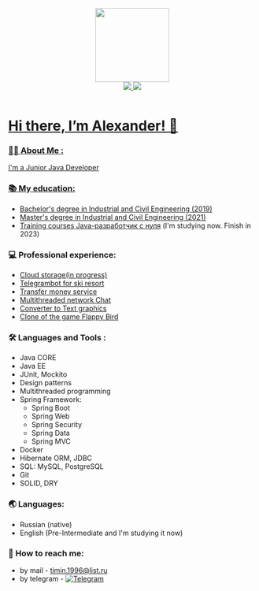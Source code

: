 <div id="header" align="center">
  <img src="https://media.giphy.com/media/wpoLqr5FT1sY0/giphy.gif" width="150"/>
</div>
<div id="badges" align="center">
    <a href="https://www.instagram.com/timin_alex">
  <img src="https://img.shields.io/badge/instagram-white?logo=instagram&logoColor=red&style=for-the-badge"/>
       <a href="https://vk.com/timin777aleksandr">
  <img src="https://img.shields.io/badge/vk-white?logo=vk&logoColor=blue&style=for-the-badge"/>
</div>

<p align="center"><img src="https://komarev.com/ghpvc/?username=AlexanderTimin96&style=flat-square&color=blue" alt=""></p>

# Hi there, I’m Alexander! 👋

### :woman_technologist: About Me :

I'm a Junior Java Developer

### :books: My education:

* Bachelor's degree in Industrial and Civil Engineering (2019)
* Master's degree in Industrial and Civil Engineering (2021)
* Training courses [Java-разработчик с нуля](https://netology.ru/programs/java-developer) (I'm studying now. Finish in
   2023)

### :computer: Professional experience:
- [Cloud storage(in progress)](https://github.com/AlexanderTimin96/Cloud_Storage)
- [Telegrambot for ski resort](https://github.com/AlexanderTimin96/SkiPass_telegramBot)
- [Transfer money service](https://github.com/AlexanderTimin96/MoneyTransferService)
- [Multithreaded network Chat](https://github.com/AlexanderTimin96/NetworkChat)
- [Converter to Text graphics](https://github.com/AlexanderTimin96/ConverterToTextGrafics)
- [Clone of the game Flappy Bird ](https://github.com/AlexanderTimin96/cloneOfTheGameFlappyBird/tree/main)


### :hammer_and_wrench: Languages and Tools :
- Java CORE
- Java EE
- JUnit, Mockito
- Design patterns
- Multithreaded programming
- Spring Framework:
  - Spring Boot
  - Spring Web
  - Spring Security
  - Spring Data
  - Spring MVC
- Docker
- Hibernate ORM, JDBC
- SQL: MySQL, PostgreSQL
- Git
- SOLID, DRY

### 🌏 Languages:

+ Russian (native)
+ English (Pre-Intermediate and I'm studying it now)

### 💬 How to reach me:

- by mail - timin.1996@list.ru
- by telegram - [![Telegram](https://img.shields.io/badge/telegram-blue?logo=telegram&logoColor=white&style=for-the-badge)](https://t.me/Rubiks_cube666)

